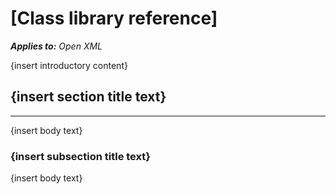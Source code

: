 
# [Class library reference]
***Applies to:** Open XML*

{insert introductory content}

## {insert section title text}

----------------------------------------------------------------------------------------------------------------------------------------------------------------------------------------------------------------

{insert body text}

### {insert subsection title text}

{insert body text}




